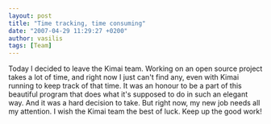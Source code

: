 ```yaml
---
layout: post
title: "Time tracking, time consuming"
date: "2007-04-29 11:29:27 +0200"
author: vasilis
tags: [Team]
---
```


Today I decided to leave the Kimai team.
Working on an open source project takes a lot of time, and right now I just can't find any, even with Kimai running to keep track of that time.
It was an honour to be a part of this beautiful program that does what it's supposed to do in such an elegant way.
And it was a hard decision to take. But right now, my new job needs all my attention.
I wish the Kimai team the best of luck. Keep up the good work!

